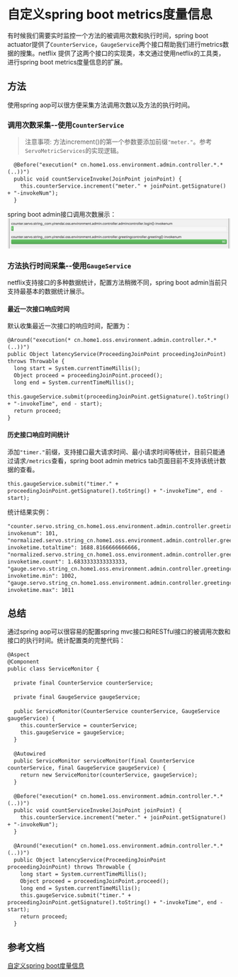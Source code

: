 # 自定义spring boot metrics度量信息
有时候我们需要实时监控一个方法的被调用次数和执行时间，spring boot actuator提供了`CounterService`，`GaugeService`两个接口帮助我们进行metrics数据的搜集。netflix
提供了这两个接口的实现类，本文通过使用netflix的工具类，进行spring boot metrics度量信息的扩展。
## 方法
使用spring aop可以很方便采集方法调用次数以及方法的执行时间。
### 调用次数采集--使用`CounterService`
> 注意事项: 方法increment()的第一个参数要添加前缀`"meter."`。参考`ServoMetricServices`的实现逻辑。

      @Before("execution(* cn.home1.oss.environment.admin.controller.*.*(..))")
      public void countServiceInvoke(JoinPoint joinPoint) {
        this.counterService.increment("meter." + joinPoint.getSignature() + "-invokeNum");
      }
      
spring boot admin接口调用次数展示：
![metrics_counter.png](src/readme/metrics_counter.png)
### 方法执行时间采集--使用`GaugeService`
netflix支持接口的多种数据统计，配置方法稍微不同，spring boot admin当前只支持最基本的数据统计展示。
#### 最近一次接口响应时间
默认收集最近一次接口的响应时间，配置为：

    @Around("execution(* cn.home1.oss.environment.admin.controller.*.*(..))")
    public Object latencyService(ProceedingJoinPoint proceedingJoinPoint) throws Throwable {
      long start = System.currentTimeMillis();
      Object proceed = proceedingJoinPoint.proceed();
      long end = System.currentTimeMillis();
      this.gaugeService.submit(proceedingJoinPoint.getSignature().toString() + "-invokeTime", end - start);
      return proceed;
    }
#### 历史接口响应时间统计

添加`"timer."`前缀，支持接口最大请求时间、最小请求时间等统计，目前只能通过请求`/metrics`查看，spring boot admin metrics tab页面目前不支持该统计数据的查看。

    this.gaugeService.submit("timer." + proceedingJoinPoint.getSignature().toString() + "-invokeTime", end - start);
统计结果实例：

    "counter.servo.string_cn.home1.oss.environment.admin.controller.greetingcontroller.greeting()-invokenum": 101,
    "normalized.servo.string_cn.home1.oss.environment.admin.controller.greetingcontroller.greeting()-invoketime.totaltime": 1688.8166666666666,
    "normalized.servo.string_cn.home1.oss.environment.admin.controller.greetingcontroller.greeting()-invoketime.count": 1.6833333333333333,
    "gauge.servo.string_cn.home1.oss.environment.admin.controller.greetingcontroller.greeting()-invoketime.min": 1002,
    "gauge.servo.string_cn.home1.oss.environment.admin.controller.greetingcontroller.greeting()-invoketime.max": 1011
## 总结
通过spring aop可以很容易的配置spring mvc接口和RESTful接口的被调用次数和接口的执行时间。统计配置类的完整代码：

    @Aspect
    @Component
    public class ServiceMonitor {
    
      private final CounterService counterService;
    
      private final GaugeService gaugeService;
    
      public ServiceMonitor(CounterService counterService, GaugeService gaugeService) {
        this.counterService = counterService;
        this.gaugeService = gaugeService;
      }
    
      @Autowired
      public ServiceMonitor serviceMonitor(final CounterService counterService, final GaugeService gaugeService) {
        return new ServiceMonitor(counterService, gaugeService);
      }
    
      @Before("execution(* cn.home1.oss.environment.admin.controller.*.*(..))")
      public void countServiceInvoke(JoinPoint joinPoint) {
        this.counterService.increment("meter." + joinPoint.getSignature() + "-invokeNum");
      }
    
      @Around("execution(* cn.home1.oss.environment.admin.controller.*.*(..))")
      public Object latencyService(ProceedingJoinPoint proceedingJoinPoint) throws Throwable {
        long start = System.currentTimeMillis();
        Object proceed = proceedingJoinPoint.proceed();
        long end = System.currentTimeMillis();
        this.gaugeService.submit("timer." + proceedingJoinPoint.getSignature().toString() + "-invokeTime", end - start);
        return proceed;
      }
      
## 参考文档
[自定义spring boot度量信息](http://www.jianshu.com/p/e20a5f42a395, "自定义spring boot度量信息")
